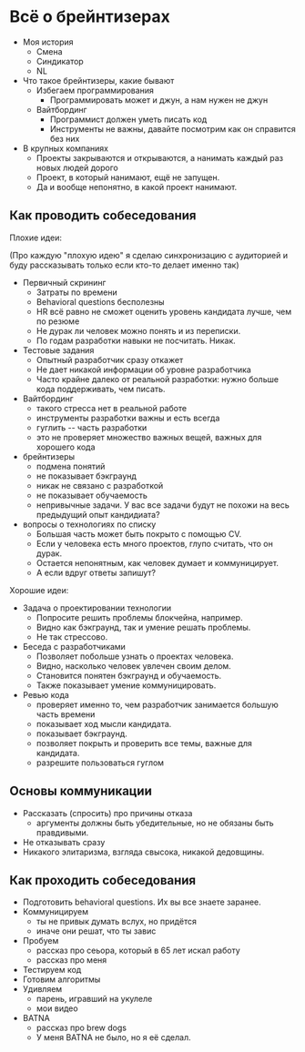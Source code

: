 # Всё о брейнтизерах

+ Моя история
  + Смена
  + Синдикатор
  + NL
+ Что такое брейнтизеры, какие бывают
  + Избегаем программирования
    - Программировать может и джун, а нам нужен не джун
  + Вайтбординг
    - Программист должен уметь писать код
    - Инструменты не важны, давайте посмотрим как он справится без них
+ В крупных компаниях
  - Проекты закрываются и открываются, а нанимать каждый раз новых людей дорого
  - Проект, в который нанимают, ещё не запущен.
  - Да и вообще непонятно, в какой проект нанимают.

## Как проводить собеседования

Плохие идеи:

(Про каждую "плохую идею" я сделаю синхронизацию с аудиторией и буду рассказывать только если кто-то делает именно так)

+ Первичный скрининг
  - Затраты по времени
  - Behavioral questions бесполезны
  - HR всё равно не сможет оценить уровень кандидата лучше, чем по резюме
  - Не дурак ли человек можно понять и из переписки.
  - По годам разработки навыки не посчитать. Никак.
+ Тестовые задания
  - Опытный разработчик сразу откажет
  - Не дает никакой информации об уровне разработчика
  - Часто крайне далеко от реальной разработки: нужно больше кода поддерживать, чем писать.
+ Вайтбординг
  - такого стресса нет в реальной работе
  - инструменты разработки важны и есть всегда
  - гуглить -- часть разработки
  - это не проверяет множество важных вещей, важных для хорошего кода
+ брейнтизеры
  - подмена понятий
  - не показывает бэкграунд
  - никак не связано с разработкой
  - не показывает обучаемость
  - непривычные задачи. У вас все задачи будут не похожи на весь предыдущий опыт кандидиата?
+ вопросы о технологиях по списку
  - Большая часть может быть покрыто с помощью CV.
  - Если у человека есть много проектов, глупо считать, что он дурак.
  - Остается непонятным, как человек думает и коммуницирует.
  - А если вдруг ответы запишут?

Хорошие идеи:

+ Задача о проектировании технологии
  - Попросите решить проблемы блокчейна, например.
  - Видно как бэкграунд, так и умение решать проблемы.
  - Не так стрессово.
+ Беседа с разработчиками
  - Позволяет побольше узнать о проектах человека.
  - Видно, насколько человек увлечен своим делом.
  - Становится понятен бэкграунд и обучаемость.
  - Также показывает умение коммуницировать.
+ Ревью кода
  - проверяет именно то, чем разработчик занимается большую часть времени
  - показывает ход мысли кандидата.
  - показывает бэкграунд.
  - позволяет покрыть и проверить все темы, важные для кандидата.
  - разрешите пользоваться гуглом

## Основы коммуникации

+ Рассказать (спросить) про причины отказа
  - аргументы должны быть убедительные, но не обязаны быть правдивыми.
+ Не отказывать сразу
+ Никакого элитаризма, взгляда свысока, никакой дедовщины.

## Как проходить собеседования

+ Подготовить behavioral questions. Их вы все знаете заранее.
+ Коммуницируем
  - ты не привык думать вслух, но придётся
  - иначе они решат, что ты завис
+ Пробуем
  - рассказ про сеьора, который в 65 лет искал работу
  - рассказ про меня
+ Тестируем код
+ Готовим алгоритмы
+ Удивляем
  - парень, игравший на укулеле
  - мои видео
+ BATNA
  - рассказ про brew dogs
  - У меня BATNA не было, но я её сделал.
